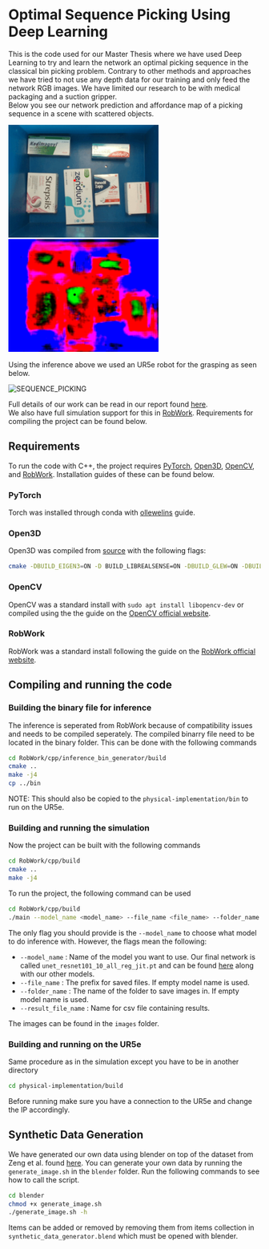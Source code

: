 # Optimal Sequence Picking Using Deep Learning
This is the code used for our Master Thesis where we have used Deep Learning to try and learn the network an optimal picking sequence in the classical bin picking problem. Contrary to other methods and approaches we have tried to not use any depth data for our training and only feed the network RGB images.
We have limited our research to be with medical packaging and a suction gripper.\
Below you see our network prediction and affordance map of a picking sequence in a scene with scattered objects.

<p float="left">
  <img src="images-and-videos/prediction.gif" width="300" />
  <img src="images-and-videos/inference.gif" width="300" /> 
</p>

Using the inference above we used an UR5e robot for the grasping as seen below.

![SEQUENCE_PICKING](images-and-videos/grabber_with_no_grab.gif)

Full details of our work can be read in our report found [here](link).\
We also have full simulation support for this in [RobWork](https://www.robwork.dk/). Requirements for compiling the project can be found below.

## Requirements
To run the code with C++, the project requires [PyTorch](https://pytorch.org/), [Open3D](http://www.open3d.org/), [OpenCV](https://opencv.org/), and [RobWork](https://www.robwork.dk/). Installation guides of these can be found below.

### **PyTorch**
Torch was installed through conda with [ollewelins](https://github.com/ollewelin/Installing-and-Test-PyTorch-C-API-on-Ubuntu-with-GPU-enabled) guide.

### **Open3D**
Open3D was compiled from [source](http://www.open3d.org/docs/release/compilation.html) with the following flags:
```bash
cmake -DBUILD_EIGEN3=ON -D BUILD_LIBREALSENSE=ON -DBUILD_GLEW=ON -DBUILD_GLFW=ON -DBUILD_JSONCPP=ON -DBUILD_PNG=ON -DGLIBCXX_USE_CXX11_ABI=ON -DPYTHON_EXECUTABLE=/usr/bin/python -DBUILD_UNIT_TESTS=ON ..
```

### **OpenCV**
OpenCV was a standard install with `sudo apt install libopencv-dev` or compiled using the the guide on the [OpenCV official website](https://docs.opencv.org/master/d7/d9f/tutorial_linux_install.html).

### **RobWork**
RobWork was a standard install following the guide on the [RobWork official website](https://www.robwork.dk/installation/ubuntu/).

## Compiling and running the code
### **Building the binary file for inference**
The inference is seperated from RobWork because of compatibility issues and needs to be compiled seperately. The compiled binarry file need to be located in the binary folder. This can be done with the following commands
```bash
cd RobWork/cpp/inference_bin_generator/build
cmake ..
make -j4
cp ../bin
```

NOTE: This should also be copied to the `physical-implementation/bin` to run on the UR5e.

### **Building and running the simulation**
Now the project can be built with the following commands
```bash
cd RobWork/cpp/build
cmake ..
make -j4
```

To run the project, the following command can be used
```bash
cd RobWork/cpp/build
./main --model_name <model_name> --file_name <file_name> --folder_name <folder_name> --result_file_name <result_file_name>
```

The only flag you should provide is the `--model_name` to choose what model to do inference with. However, the flags mean the following:
- `--model_name` : Name of the model you want to use. Our final network is called `unet_resnet101_10_all_reg_jit.pt` and can be found [here](https://drive.google.com/drive/folders/1k8grBPCohdnRlkcbSJ07po6zcwHIDbfp?usp=sharing) along with our other models.
- `--file_name` : The prefix for saved files. If empty model name is used.
- `--folder_name` : The name of the folder to save images in. If empty model name is used.
- `--result_file_name` : Name for csv file containing results.

The images can be found in the `images` folder.

### **Building and running on the UR5e**
Same procedure as in the simulation except you have to be in another directory
```bash
cd physical-implementation/build
```

Before running make sure you have a connection to the UR5e and change the IP accordingly.



## Synthetic Data Generation 
We have generated our own data using blender on top of the dataset from Zeng et al. found [here](https://vision.princeton.edu/projects/2017/arc/). You can generate your own data by running the `generate_image.sh` in the `blender` folder. Run the following commands to see how to call the script.

```bash
cd blender
chmod +x generate_image.sh
./generate_image.sh -h
```

Items can be added or removed by removing them from items collection in `synthetic_data_generator.blend` which must be opened with blender.